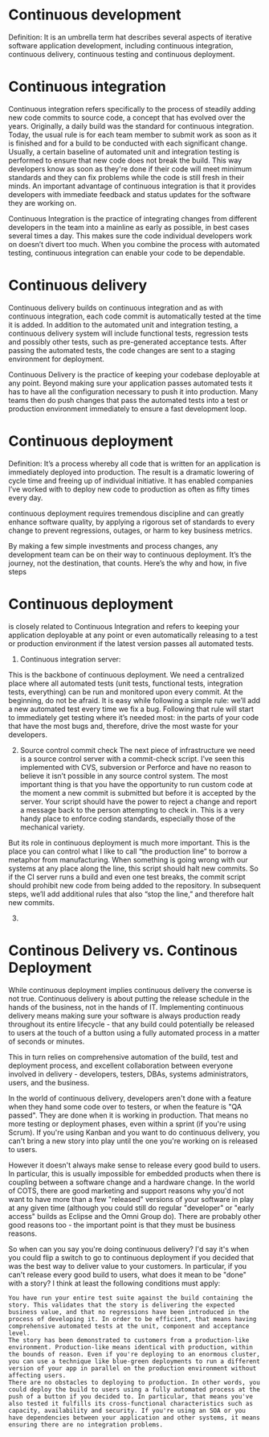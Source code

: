 # Continuous development
Definition: It is an umbrella term hat describes several aspects of iterative software application development, including continuous integration, continuous delivery, continuous testing and continuous deployment.


# Continuous integration
Continuous integration refers specifically to the process of steadily adding new code commits to source code, a concept that has evolved over the years. Originally, a daily build was the standard for continuous integration. Today, the usual rule is for each team member to submit work as soon as it is finished and for a build to be conducted with each significant change. Usually, a certain baseline of automated unit and integration testing is performed to ensure that new code does not break the build. This way developers know as soon as they're done if their code will meet minimum standards and they can fix problems while the code is still fresh in their minds. An important advantage of continuous integration is that it provides developers with immediate feedback and status updates for the software they are working on.

Continuous Integration is the practice of integrating changes from different developers in the team into a mainline as early as possible, in best cases several times a day. This makes sure the code individual developers work on doesn’t divert too much. When you combine the process with automated testing, continuous integration can enable your code to be dependable.


# Continuous delivery
Continuous delivery builds on continuous integration and as with continuous integration, each code commit is automatically tested at the time it is added. In addition to the automated unit and integration testing, a continuous delivery system will include functional tests, regression tests and possibly other tests, such as pre-generated acceptance tests. After passing the automated tests, the code changes are sent to a staging environment for deployment.

Continuous Delivery
is the practice of keeping your codebase deployable at any point. Beyond making sure your application passes automated tests it has to have all the configuration necessary to push it into production. Many teams then do push changes that pass the automated tests into a test or production environment immediately to ensure a fast development loop.


# Continuous deployment

Definition: 
It’s a process whereby all code that is written for an application is immediately deployed into production. The result is a dramatic lowering of cycle time and freeing up of individual initiative. It has enabled companies I’ve worked with to deploy new code to production as often as fifty times every day.

continuous deployment requires tremendous discipline and can greatly enhance software quality, by applying a rigorous set of standards to every change to prevent regressions, outages, or harm to key business metrics.

By making a few simple investments and process changes, any development team can be on their way to continuous deployment. It’s the journey, not the destination, that counts. Here’s the why and how, in five steps

# Continuous deployment

is closely related to Continuous Integration and refers to keeping your application deployable at any point or even automatically releasing to a test or production environment if the latest version passes all automated tests.



1. Continuous integration server:

This is the backbone of continuous deployment. We need a centralized place where all automated tests (unit tests, functional tests, integration tests, everything) can be run and monitored upon every commit.
At the beginning, do not be afraid. It is easy while following a simple rule: we’ll add a new automated test every time we fix a bug. Following that rule will start to immediately get testing where it’s needed most: in the parts of your code that have the most bugs and, therefore, drive the most waste for your developers. 

2. Source control commit check
The next piece of infrastructure we need is a source control server with a commit-check script. I’ve seen this implemented with CVS, subversion or Perforce and have no reason to believe it isn’t possible in any source control system. The most important thing is that you have the opportunity to run custom code at the moment a new commit is submitted but before it is accepted by the server. Your script should have the power to reject a change and report a message back to the person attempting to check in. This is a very handy place to enforce coding standards, especially those of the mechanical variety.

But its role in continuous deployment is much more important. This is the place you can control what I like to call “the production line” to borrow a metaphor from manufacturing. When something is going wrong with our systems at any place along the line, this script should halt new commits. So if the CI server runs a build and even one test breaks, the commit script should prohibit new code from being added to the repository. In subsequent steps, we’ll add additional rules that also “stop the line,” and therefore halt new commits.

3. 

# Continous Delivery vs. Continous Deployment

While continuous deployment implies continuous delivery the converse is not true. Continuous delivery is about putting the release schedule in the hands of the business, not in the hands of IT. Implementing continuous delivery means making sure your software is always production ready throughout its entire lifecycle - that any build could potentially be released to users at the touch of a button using a fully automated process in a matter of seconds or minutes.

This in turn relies on comprehensive automation of the build, test and deployment process, and excellent collaboration between everyone involved in delivery - developers, testers, DBAs, systems administrators, users, and the business.

In the world of continuous delivery, developers aren't done with a feature when they hand some code over to testers, or when the feature is "QA passed". They are done when it is working in production. That means no more testing or deployment phases, even within a sprint (if you're using Scrum). If you're using Kanban and you want to do continuous delivery, you can't bring a new story into play until the one you're working on is released to users.

However it doesn't always make sense to release every good build to users. In particular, this is usually impossible for embedded products when there is coupling between a software change and a hardware change. In the world of COTS, there are good marketing and support reasons why you'd not want to have more than a few "released" versions of your software in play at any given time (although you could still do regular "developer" or "early access" builds as Eclipse and the Omni Group do). There are probably other good reasons too - the important point is that they must be business reasons.

So when can you say you're doing continuous delivery? I'd say it's when you could flip a switch to go to continuous deployment if you decided that was the best way to deliver value to your customers. In particular, if you can't release every good build to users, what does it mean to be "done" with a story? I think at least the following conditions must apply:

    You have run your entire test suite against the build containing the story. This validates that the story is delivering the expected business value, and that no regressions have been introduced in the process of developing it. In order to be efficient, that means having comprehensive automated tests at the unit, component and acceptance level.
    The story has been demonstrated to customers from a production-like environment. Production-like means identical with production, within the bounds of reason. Even if you're deploying to an enormous cluster, you can use a technique like blue-green deployments to run a different version of your app in parallel on the production environment without affecting users.
    There are no obstacles to deploying to production. In other words, you could deploy the build to users using a fully automated process at the push of a button if you decided to. In particular, that means you've also tested it fulfills its cross-functional characteristics such as capacity, availability and security. If you're using an SOA or you have dependencies between your application and other systems, it means ensuring there are no integration problems.


